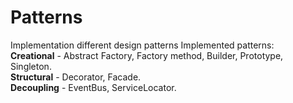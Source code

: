 # Patterns
Implementation different design patterns
Implemented patterns:  
**Creational** - Abstract Factory, Factory method, Builder, Prototype, Singleton.  
**Structural** - Decorator, Facade.  
**Decoupling** - EventBus, ServiceLocator.
